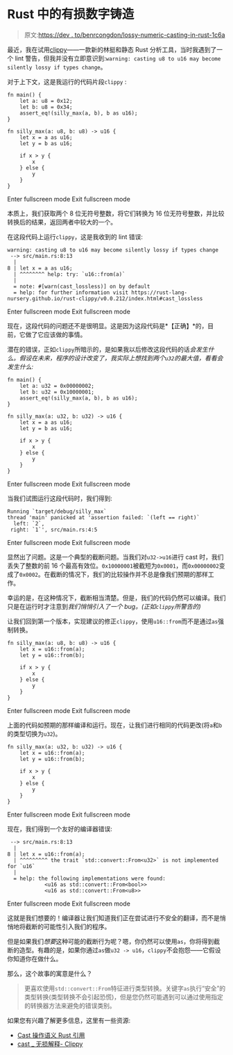 # Rust 中的有损数字铸造

> 原文:[https://dev . to/benrcongdon/lossy-numeric-casting-in-rust-1c6a](https://dev.to/benrcongdon/lossy-numeric-casting-in-rust-1c6a)

最近，我在试用[clippy](https://github.com/rust-lang-nursery/rust-clippy)——一款新的林挺和静态 Rust 分析工具，当时我遇到了一个 lint 警告，但我并没有立即意识到:`warning: casting u8 to u16 may become silently lossy if types change`。

对于上下文，这是我运行的代码片段`clippy` :

```
fn main() {
    let a: u8 = 0x12;
    let b: u8 = 0x34;
    assert_eq!(silly_max(a, b), b as u16);
}

fn silly_max(a: u8, b: u8) -> u16 {
    let x = a as u16;
    let y = b as u16;

    if x > y {
        x
    } else {
        y
    }
} 
```

Enter fullscreen mode Exit fullscreen mode

本质上，我们获取两个 8 位无符号整数，将它们转换为 16 位无符号整数，并比较转换后的结果，返回两者中较大的一个。

在这段代码上运行`clippy`，这是我收到的 lint 错误:

```
warning: casting u8 to u16 may become silently lossy if types change
 --> src/main.rs:8:13
  |
8 | let x = a as u16;
  | ^^^^^^^^ help: try: `u16::from(a)`
  |
  = note: #[warn(cast_lossless)] on by default
  = help: for further information visit https://rust-lang-nursery.github.io/rust-clippy/v0.0.212/index.html#cast_lossless 
```

Enter fullscreen mode Exit fullscreen mode

现在，这段代码的问题还不是很明显。这是因为这段代码是*【正确】*的，目前，它做了它应该做的事情。

潜在的错误，正如`clippy`所暗示的，是如果我以后修改这段代码的话*会发生什么。假设在未来，程序的设计改变了，我实际上想找到两个`u32`的最大值，看看会发生什么:* 

```
fn main() {
    let a: u32 = 0x00000002;
    let b: u32 = 0x10000001;
    assert_eq!(silly_max(a, b), b as u16);
}

fn silly_max(a: u32, b: u32) -> u16 {
    let x = a as u16;
    let y = b as u16;

    if x > y {
        x
    } else {
        y
    }
} 
```

Enter fullscreen mode Exit fullscreen mode

当我们试图运行这段代码时，我们得到:

```
Running `target/debug/silly_max`
thread 'main' panicked at 'assertion failed: `(left == right)`
  left: `2`,
 right: `1`', src/main.rs:4:5 
```

Enter fullscreen mode Exit fullscreen mode

显然出了问题。这是一个典型的截断问题。当我们对`u32->u16`进行 cast 时，我们丢失了整数的前 16 个最高有效位。`0x10000001`被截短为`0x0001`，而`0x00000002`变成了`0x0002`。在截断的情况下，我们的比较操作并不总是像我们预期的那样工作。

幸运的是，在这种情况下，截断相当清楚。但是，我们的代码仍然可以编译。我们只是在运行时才注意到*我们悄悄引入了一个 bug。(正如`clippy`所警告的)*

让我们回到第一个版本，实现建议的修正`clippy`，使用`u16::from`而不是通过`as`强制转换。

```
fn silly_max(a: u8, b: u8) -> u16 {
    let x = u16::from(a);
    let y = u16::from(b);

    if x > y {
        x
    } else {
        y
    }
} 
```

Enter fullscreen mode Exit fullscreen mode

上面的代码如预期的那样编译和运行。现在，让我们进行相同的代码更改(将`a`和`b`的类型切换为`u32`)。

```
fn silly_max(a: u32, b: u32) -> u16 {
    let x = u16::from(a);
    let y = u16::from(b);

    if x > y {
        x
    } else {
        y
    }
} 
```

Enter fullscreen mode Exit fullscreen mode

现在，我们得到一个友好的编译器错误:

```
 --> src/main.rs:8:13
  |
8 | let x = u16::from(a);
  | ^^^^^^^^^ the trait `std::convert::From<u32>` is not implemented for `u16`
  |
  = help: the following implementations were found:
            <u16 as std::convert::From<bool>>
            <u16 as std::convert::From<u8>> 
```

Enter fullscreen mode Exit fullscreen mode

这就是我们想要的！编译器让我们知道我们正在尝试进行不安全的翻译，而不是悄悄地将截断的可能性引入我们的程序。

但是如果我们*想要*这种可能的截断行为呢？嗯，你仍然可以使用`as`，你将得到截断的造型。有趣的是，如果你通过`as`做`u32 -> u16`，`clippy`不会抱怨——它假设你知道你在做什么。

那么，这个故事的寓意是什么？

> 更喜欢使用`std::convert::From`特征进行类型转换。关键字`as`执行“安全”的类型转换(类型转换不会引起恐慌)，但是您仍然可能遇到可以通过使用指定的转换器方法来避免的错误类别。

如果您有兴趣了解更多信息，这里有一些资源:

*   [Cast 操作语义 Rust 引用](https://doc.rust-lang.org/reference/expressions/operator-expr.html#semantics)
*   [cast _ 无损解释- Clippy](https://rust-lang-nursery.github.io/rust-clippy/v0.0.212/index.html#cast_lossless)